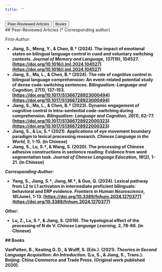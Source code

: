 ```yaml
---
title: ""
---
```



<div class="tabs">
  <button class="tab-button active" onclick="showTab('articles')">Peer-Reviewed Articles</button>
  <button class="tab-button" onclick="showTab('books')">Books</button>
</div>

<!-- Peer-Reviewed Articles Section -->
<div id="articles" class="tab-content active">
  ## Peer-Reviewed Articles († Corresponding author)
  
  *First-Author:*
  - <strong>Jiang, S.<strong>, Meng, Y., & Chen, B.† (2024). The impact of emotional states on bilingual language control in cued and voluntary switching contexts. *Journal of Memory and Language, 137*(19), 104527. [https://doi.org/10.1016/j.jml.2024.104527](https://doi.org/10.1016/j.jml.2024.104527)<br> 
  - **Jiang, S.**, Ma, L., & Chen, B.† (2024). The role of cognitive control in bilingual language comprehension: An event-related potential study of dense code-switching sentences. *Bilingualism: Language and Cognition, 27*(1), 137–153. [https://doi.org/10.1017/S1366728923000494](https://doi.org/10.1017/S1366728923000494)<br> 
  - **Jiang, S.**, Ma, L., & Chen, B.† (2023). Dynamic engagement of cognitive control in intra-sentential code-switching during comprehension. *Bilingualism: Language and Cognition, 26*(1), 62–77. [https://doi.org/10.1017/S1366728922000323](https://doi.org/10.1017/S1366728922000323)<br> 
  - **Jiang, S.**, & Lu, S.† (2021). Applications of eye movement boundary paradigm to lexical processing research. *Chinese Language in the World, 5*, 1-15. (in Chinese)<br> 
  - **Jiang, S.**, Lu, S.†, & Wang, S. (2020). The processing of Chinese adhesive constructions in sentence reading: Evidence from word segmentation task. *Journal of Chinese Language Education, 18*(2), 1-21. (in Chinese)<br>

  *Corresponding-Author:*
  - Yang, S., **Jiang, S.**†, Jiang, M.†, & Guo, Q. (2024). Lexical pathway from L2 to L1 activation in intermediate proficient bilinguals: behavioral and ERP evidence. *Frontiers in Human Neuroscience, 18*(June), 1-13. [https://doi.org/10.3389/fnhum.2024.1270377](https://doi.org/10.3389/fnhum.2024.1270377)<br> 

  *Other:*
  - Lu, Z., Lu, S.†, & **Jiang, S.** (2019). The typological effect of the processing of N de V. *Chinese Language Learning, 3*, 78-86. (in Chinese)
</div>

<!-- Books Section -->
<div id="books" class="tab-content">
  ## Books
  
  VanPatten, B., Keating G. D., & Wulff, S. (Eds.). (2021). *Theories in Second Language Acquisition: An Introduction.* (Lu, S., & **Jiang, S.**, Trans.). Beijing: China Commerce and Trade Press. (Original work published 2020).
</div>

<script>
  // JavaScript for switching between tabs
  function showTab(tabName) {
    var i, tabContents, tabButtons;
    tabContents = document.getElementsByClassName("tab-content");
    tabButtons = document.getElementsByClassName("tab-button");
    
    for (i = 0; i < tabContents.length; i++) {
      tabContents[i].style.display = "none";
    }
    
    for (i = 0; i < tabButtons.length; i++) {
      tabButtons[i].classList.remove("active");
    }
    
    document.getElementById(tabName).style.display = "block";
    event.currentTarget.classList.add("active");
  }

  // Initialize to show the first tab by default
  document.getElementsByClassName("tab-button")[0].click();
</script>

